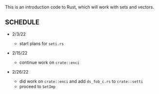 This is an introduction code to Rust, which will work with sets and vectors.

SCHEDULE
---------

- 2/3/22
  * start plans for `seti.rs`

- 2/15/22
  * continue work on `crate::enci`

- 2/26/22
  * did work on `crate::enci` and add `ds_fob_c.rs` to `crate::setti`
  * proceed to `SetImp`
